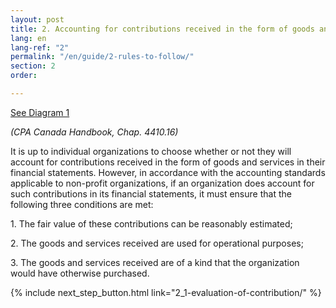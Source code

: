 ```yaml
---
layout: post
title: 2. Accounting for contributions received in the form of goods and services
lang: en
lang-ref: "2"
permalink: "/en/guide/2-rules-to-follow/"
section: 2
order: 

---
```

<a href="{{ site.baseurl }}/assets/schema-diagram/diagram1.pdf" class="toolkit" target="_blank">See Diagram 1</a>

_(CPA Canada Handbook, Chap. 4410.16)_

It is up to individual organizations to choose whether or not they will account for contributions received in the form of goods and services in their financial statements. However, in accordance with the accounting standards applicable to non-profit organizations, if an organization does account for such contributions in its financial statements, it must ensure that the following three conditions are met:

1\. The fair value of these contributions can be reasonably estimated;

2\. The goods and services received are used for operational purposes;

3\. The goods and services received are of a kind that the organization would have otherwise purchased.

{% include next_step_button.html link="2_1-evaluation-of-contribution/" %}
